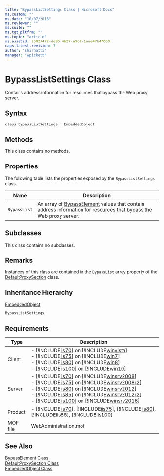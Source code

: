 ```yaml
---
title: "BypassListSettings Class | Microsoft Docs"
ms.custom: ""
ms.date: "10/07/2016"
ms.reviewer: ""
ms.suite: ""
ms.tgt_pltfrm: ""
ms.topic: "article"
ms.assetid: 25023472-de95-4b27-a96f-1aae47b47088
caps.latest.revision: 7
author: "shirhatti"
manager: "wpickett"
---
```

# BypassListSettings Class
Contains address information for resources that bypass the Web proxy server.  
  
## Syntax  
  
```vbs  
class BypassListSettings : EmbeddedObject  
```  
  
## Methods  
 This class contains no methods.  
  
## Properties  
 The following table lists the properties exposed by the `BypassListSettings` class.  
  
|Name|Description|  
|----------|-----------------|  
|`BypassList`|An array of [BypassElement](../../reference/admin/bypasselement-class.md) values that contain address information for resources that bypass the Web proxy server.|  
  
## Subclasses  
 This class contains no subclasses.  
  
## Remarks  
 Instances of this class are contained in the `BypassList` array property of the [DefaultProxySection](../../reference/admin/defaultproxysection-class.md) class.  
  
## Inheritance Hierarchy  
 [EmbeddedObject](../../reference/admin/embeddedobject-class1.md)  
  
 `BypassListSettings`  
  
## Requirements  
  
|Type|Description|  
|----------|-----------------|  
|Client|-   [!INCLUDE[iis70](../../reference/admin/includes/iis70-md.md)] on [!INCLUDE[winvista](../../reference/admin/includes/winvista-md.md)]<br />-   [!INCLUDE[iis75](../../reference/admin/includes/iis75-md.md)] on [!INCLUDE[win7](../../reference/admin/includes/win7-md.md)]<br />-   [!INCLUDE[iis80](../../reference/admin/includes/iis80-md.md)] on [!INCLUDE[win8](../../reference/admin/includes/win8-md.md)]<br />-   [!INCLUDE[iis100](../../reference/admin/includes/iis100-md.md)] on [!INCLUDE[win10](../../reference/admin/includes/win10-md.md)]|  
|Server|-   [!INCLUDE[iis70](../../reference/admin/includes/iis70-md.md)] on [!INCLUDE[winsrv2008](../../reference/admin/includes/winsrv2008-md.md)]<br />-   [!INCLUDE[iis75](../../reference/admin/includes/iis75-md.md)] on [!INCLUDE[winsrv2008r2](../../reference/admin/includes/winsrv2008r2-md.md)]<br />-   [!INCLUDE[iis80](../../reference/admin/includes/iis80-md.md)] on [!INCLUDE[winsrv2012](../../reference/admin/includes/winsrv2012-md.md)]<br />-   [!INCLUDE[iis85](../../reference/admin/includes/iis85-md.md)] on [!INCLUDE[winsrv2012r2](../../reference/admin/includes/winsrv2012r2-md.md)]<br />-   [!INCLUDE[iis100](../../reference/admin/includes/iis100-md.md)] on [!INCLUDE[winsrv2016](../../reference/admin/includes/winsrv2016-md.md)]|  
|Product|-   [!INCLUDE[iis70](../../reference/admin/includes/iis70-md.md)], [!INCLUDE[iis75](../../reference/admin/includes/iis75-md.md)], [!INCLUDE[iis80](../../reference/admin/includes/iis80-md.md)], [!INCLUDE[iis85](../../reference/admin/includes/iis85-md.md)], [!INCLUDE[iis100](../../reference/admin/includes/iis100-md.md)]|  
|MOF file|WebAdministration.mof|  
  
## See Also  
 [BypassElement Class](../../reference/admin/bypasselement-class.md)   
 [DefaultProxySection Class](../../reference/admin/defaultproxysection-class.md)   
 [EmbeddedObject Class](../../reference/admin/embeddedobject-class1.md)